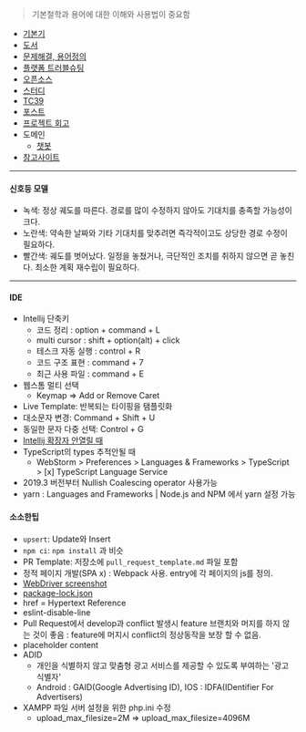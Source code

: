> 기본철학과 용어에 대한 이해와 사용법이 중요함

- [기본기](기본기)
- [도서](도서)
- [문제해결, 용어정의](문제해결)
- [플랫폼 트러블슈팅](플랫폼-트러블슈팅)
- [오픈소스](오픈소스)
- [스터디](스터디)
- [TC39](TC39)
- [포스트](포스트)
- [프로젝트 회고](프로젝트-회고)
- 도메인
  - [챗봇](챗봇)
- [참고사이트](참고사이트)

***

#### 신호등 모델
- 녹색: 정상 궤도를 따른다. 경로를 많이 수정하지 않아도 기대치를 충족할 가능성이 크다.
- 노란색: 약속한 날짜와 기타 기대치를 맞추려면 즉각적이고도 상당한 경로 수정이 필요하다.
- 빨간색: 궤도를 벗어났다. 일정을 놓쳤거나, 극단적인 조치를 취하지 않으면 곧 놓친다. 최소한 계획 재수립이 필요하다.

***

#### IDE
- Intellij 단축키
  - 코드 정리 : option + command + L
  - multi cursor : shift + option(alt) + click
  - 테스크 자동 실행 : control + R
  - 코드 구조 표현 : command + 7
  - 최근 사용 파일 : command + E
- 웹스톰 멀티 선택
  - Keymap => Add or Remove Caret
- Live Template: 반복되는 타이핑을 탬플릿화
- 대소문자 변경: Command + Shift + U
- 동일한 문자 다중 선택: Control + G
- [Intellij 확장자 안열릴 때](%5Bintellij%5D-확장자-안열릴-때.md)
- TypeScript의 types 추적안될 때
  - WebStorm > Preferences > Languages & Frameworks > TypeScript > [x] TypeScript Language Service
- 2019.3 버전부터 Nullish Coalescing operator 사용가능
- yarn : Languages and Frameworks | Node.js and NPM 에서 yarn 설정 가능

#### 소소한팁
- `upsert`: Update와 Insert
- `npm ci`: `npm install` 과 비슷
- PR Template: 저장소에 `pull_request_template.md` 파일 포함
- 정적 페이지 개발(SPA x) : Webpack 사용. entry에 각 페이지의 js를 정의.
- [WebDriver screenshot](WebDriver-screenshot.md)
- [package-lock.json](package-lock.json.md)
- href = Hypertext Reference
- eslint-disable-line
- Pull Request에서 develop과 conflict 발생시 feature 브랜치와 머지를 하지 않는 것이 좋음 : feature에 머지시 conflict의 정상동작을 보장 할 수 없음.
- placeholder content
- ADID
  - 개인을 식별하지 않고 맞춤형 광고 서비스를 제공할 수 있도록 부여하는 '광고 식별자'
  - Android : GAID(Google Advertising ID), IOS : IDFA(IDentifier For Advertisers)
- XAMPP 파일 서버 설정을 위한 php.ini 수정
  - upload_max_filesize=2M => upload_max_filesize=4096M
